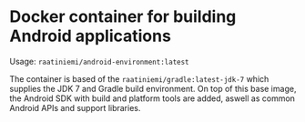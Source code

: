 # Docker container for building Android applications

Usage: `raatiniemi/android-environment:latest`

The container is based of the `raatiniemi/gradle:latest-jdk-7` which supplies
the JDK 7 and Gradle build environment. On top of this base image, the Android
SDK with build and platform tools are added, aswell as common Android APIs and
support libraries.
